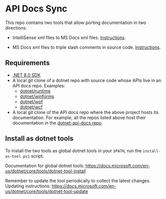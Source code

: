 # API Docs Sync

This repo contains two tools that allow porting documentation in two directions:

- IntelliSense xml files to MS Docs xml files. [Instructions](docs/PortToDocs.md).

- MS Docs xml files to triple slash comments in source code. [Instructions](docs/PortToTripleSlash.md).

## Requirements

- [.NET 8.0 SDK](https://get.dot.net/)
- A local git clone of a dotnet repo with source code whose APIs live in an API docs repo. Examples:
  - [dotnet/runtime](https://github.com/dotnet/runtime)
  - [dotnet/winforms](https://github.com/dotnet/winforms)
  - [dotnet/wpf](https://github.com/dotnet/wpf)
  - [dotnet/wcf](https://github.com/dotnet/wcf)
- A local git clone of the API docs repo where the above project hosts its documentation. For example, all the repos listed above host their documentation in the [dotnet-api-docs repo](https://github.com/dotnet/dotnet-api-docs).

## Install as dotnet tools

To install the two tools as global dotnet tools in your `$PATH`, run the `install-as-tool.ps1` script.

Documentation for global dotnet tools: https://docs.microsoft.com/en-us/dotnet/core/tools/dotnet-tool-install

Remember to update the tool periodically to collect the latest changes. Updating instructions: https://docs.microsoft.com/en-us/dotnet/core/tools/dotnet-tool-update
